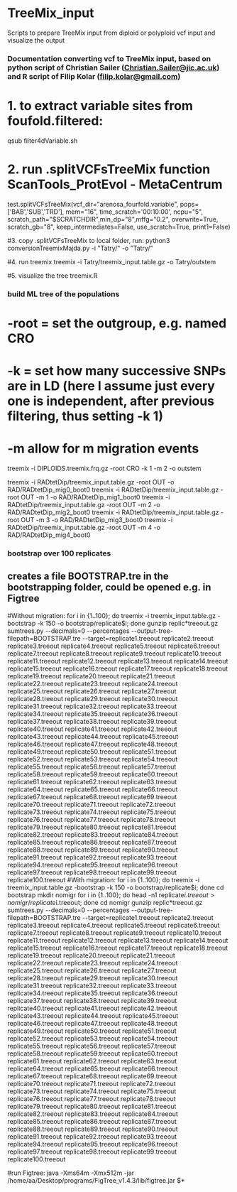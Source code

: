 # TreeMix_input
Scripts to prepare TreeMix input from diploid or polyploid vcf input  and visualize the output


### Documentation converting vcf to TreeMix input, based on python script of Christian Sailer (Christian.Sailer@jic.ac.uk) and R script of Filip Kolar (filip.kolar@gmail.com)

# 1. to extract variable sites from foufold.filtered:
qsub filter4dVariable.sh 

# 2. run .splitVCFsTreeMix function ScanTools_ProtEvol  - MetaCentrum 
test.splitVCFsTreeMix(vcf_dir="arenosa_fourfold.variable", pops=['BAB','SUB','TRD'], mem="16", time_scratch='00:10:00', ncpu="5", scratch_path="$SCRATCHDIR",min_dp="8",mffg="0.2", overwrite=True, scratch_gb="8", keep_intermediates=False, use_scratch=True, print1=False)

#3. copy .splitVCFsTreeMix to local folder, run:
python3 conversionTreemixMajda.py -i "Tatry/" -o "Tatry/"

#4. run treemix
treemix -i Tatry/treemix_input.table.gz -o Tatry/outstem

#5. visualize the tree
treemix.R

### build ML tree of the populations
# -root = set the outgroup, e.g. named CRO
# -k = set how many successive SNPs are in LD (here I assume just every one is independent, after previous filtering, thus setting -k 1)
# -m allow for m migration events
treemix -i DIPLOIDS.treemix.frq.gz -root CRO -k 1 -m 2 -o outstem

treemix -i RADtetDip/treemix_input.table.gz -root OUT -o RAD/RADtetDip_mig0_boot0 
treemix -i RADtetDip/treemix_input.table.gz -root OUT -m 1 -o RAD/RADtetDip_mig1_boot0 
treemix -i RADtetDip/treemix_input.table.gz -root OUT -m 2 -o RAD/RADtetDip_mig2_boot0 
treemix -i RADtetDip/treemix_input.table.gz -root OUT -m 3 -o RAD/RADtetDip_mig3_boot0 
treemix -i RADtetDip/treemix_input.table.gz -root OUT -m 4 -o RAD/RADtetDip_mig4_boot0 

### bootstrap over 100 replicates
## creates a file BOOTSTRAP.tre in the bootstrapping folder, could be opened e.g. in Figtree
#Without migration:
for i in {1..100}; do treemix -i treemix_input.table.gz -bootstrap -k 150 -o bootstrap/replicate$i; done
gunzip replic*treeout.gz
sumtrees.py --decimals=0 --percentages --output-tree-filepath=BOOTSTRAP.tre --target=replicate1.treeout replicate2.treeout replicate3.treeout replicate4.treeout replicate5.treeout replicate6.treeout replicate7.treeout replicate8.treeout replicate9.treeout replicate10.treeout replicate11.treeout replicate12.treeout replicate13.treeout replicate14.treeout replicate15.treeout replicate16.treeout replicate17.treeout replicate18.treeout replicate19.treeout replicate20.treeout replicate21.treeout replicate22.treeout replicate23.treeout replicate24.treeout replicate25.treeout replicate26.treeout replicate27.treeout replicate28.treeout replicate29.treeout replicate30.treeout replicate31.treeout replicate32.treeout replicate33.treeout replicate34.treeout replicate35.treeout replicate36.treeout replicate37.treeout replicate38.treeout replicate39.treeout replicate40.treeout replicate41.treeout replicate42.treeout replicate43.treeout replicate44.treeout replicate45.treeout replicate46.treeout replicate47.treeout replicate48.treeout replicate49.treeout replicate50.treeout replicate51.treeout replicate52.treeout replicate53.treeout replicate54.treeout replicate55.treeout replicate56.treeout replicate57.treeout replicate58.treeout replicate59.treeout replicate60.treeout replicate61.treeout replicate62.treeout replicate63.treeout replicate64.treeout replicate65.treeout replicate66.treeout replicate67.treeout replicate68.treeout replicate69.treeout replicate70.treeout replicate71.treeout replicate72.treeout replicate73.treeout replicate74.treeout replicate75.treeout replicate76.treeout replicate77.treeout replicate78.treeout replicate79.treeout replicate80.treeout replicate81.treeout replicate82.treeout replicate83.treeout replicate84.treeout replicate85.treeout replicate86.treeout replicate87.treeout replicate88.treeout replicate89.treeout replicate90.treeout replicate91.treeout replicate92.treeout replicate93.treeout replicate94.treeout replicate95.treeout replicate96.treeout replicate97.treeout replicate98.treeout replicate99.treeout replicate100.treeout
#With migration:
for i in {1..100}; do treemix -i treemix_input.table.gz -bootstrap -k 150 -o bootstrap/replicate$i; done
cd bootstrap
mkdir nomigr
for i in {1..100}; do head -n1 replicate$i.treeout > nomigr/replicate$i.treeout; done
cd nomigr
gunzip replic*treeout.gz
sumtrees.py --decimals=0 --percentages --output-tree-filepath=BOOTSTRAP.tre --target=replicate1.treeout replicate2.treeout replicate3.treeout replicate4.treeout replicate5.treeout replicate6.treeout replicate7.treeout replicate8.treeout replicate9.treeout replicate10.treeout replicate11.treeout replicate12.treeout replicate13.treeout replicate14.treeout replicate15.treeout replicate16.treeout replicate17.treeout replicate18.treeout replicate19.treeout replicate20.treeout replicate21.treeout replicate22.treeout replicate23.treeout replicate24.treeout replicate25.treeout replicate26.treeout replicate27.treeout replicate28.treeout replicate29.treeout replicate30.treeout replicate31.treeout replicate32.treeout replicate33.treeout replicate34.treeout replicate35.treeout replicate36.treeout replicate37.treeout replicate38.treeout replicate39.treeout replicate40.treeout replicate41.treeout replicate42.treeout replicate43.treeout replicate44.treeout replicate45.treeout replicate46.treeout replicate47.treeout replicate48.treeout replicate49.treeout replicate50.treeout replicate51.treeout replicate52.treeout replicate53.treeout replicate54.treeout replicate55.treeout replicate56.treeout replicate57.treeout replicate58.treeout replicate59.treeout replicate60.treeout replicate61.treeout replicate62.treeout replicate63.treeout replicate64.treeout replicate65.treeout replicate66.treeout replicate67.treeout replicate68.treeout replicate69.treeout replicate70.treeout replicate71.treeout replicate72.treeout replicate73.treeout replicate74.treeout replicate75.treeout replicate76.treeout replicate77.treeout replicate78.treeout replicate79.treeout replicate80.treeout replicate81.treeout replicate82.treeout replicate83.treeout replicate84.treeout replicate85.treeout replicate86.treeout replicate87.treeout replicate88.treeout replicate89.treeout replicate90.treeout replicate91.treeout replicate92.treeout replicate93.treeout replicate94.treeout replicate95.treeout replicate96.treeout replicate97.treeout replicate98.treeout replicate99.treeout replicate100.treeout

#run Figtree:
java -Xms64m -Xmx512m -jar /home/aa/Desktop/programs/FigTree_v1.4.3/lib/figtree.jar $*

